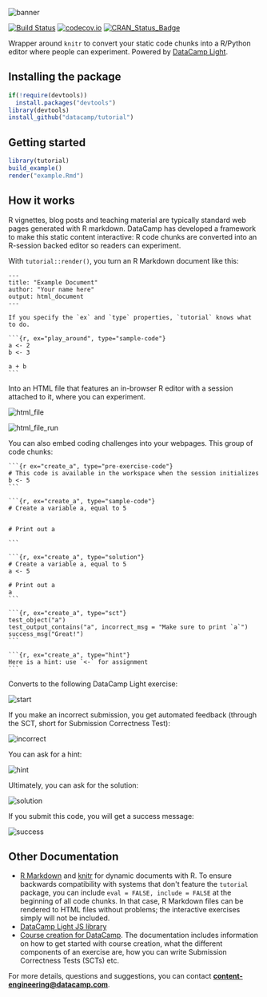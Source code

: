 ![banner](https://s3.amazonaws.com/assets.datacamp.com/img/github/content-engineering-repos/tutorial_banner_v2.png)

[![Build Status](https://api.travis-ci.org/datacamp/tutorial.svg?branch=master)](https://travis-ci.org/datacamp/tutorial)
[![codecov.io](https://codecov.io/github/datacamp/tutorial/coverage.svg?branch=master)](https://codecov.io/github/datacamp/tutorial?branch=master)
[![CRAN_Status_Badge](http://www.r-pkg.org/badges/version/tutorial)](http://cran.r-project.org/package=tutorial)

Wrapper around `knitr` to convert your static code chunks into a R/Python editor where people can experiment. Powered by [DataCamp Light](https://www.github.com/datacamp/datacamp-light).

## Installing the package

```R
if(!require(devtools))
  install.packages("devtools")
library(devtools)
install_github("datacamp/tutorial")
```

## Getting started

```R
library(tutorial)
build_example()
render("example.Rmd")
```

## How it works

R vignettes, blog posts and teaching material are typically standard web pages generated with R markdown. DataCamp has developed a framework to make this static content interactive: R code chunks are converted into an R-session backed editor so readers can experiment.

With `tutorial::render()`, you turn an R Markdown document like this:   

    ---
    title: "Example Document"
    author: "Your name here"
    output: html_document
    ---

    If you specify the `ex` and `type` properties, `tutorial` knows what to do.

    ```{r, ex="play_around", type="sample-code"}
    a <- 2
    b <- 3

    a + b
    ```

Into an HTML file that features an in-browser R editor with a session attached to it, where you can experiment.

![html_file](https://s3.amazonaws.com/assets.datacamp.com/img/github/content-engineering-repos/tutorial_html_file.png)

![html_file_run](https://s3.amazonaws.com/assets.datacamp.com/img/github/content-engineering-repos/tutorial_html_file_run.png)

You can also embed coding challenges into your webpages. This group of code chunks:

    ```{r ex="create_a", type="pre-exercise-code"}
    # This code is available in the workspace when the session initializes
    b <- 5
    ```
    
    ```{r, ex="create_a", type="sample-code"}
    # Create a variable a, equal to 5
    
    
    # Print out a
    
    ```
    
    ```{r, ex="create_a", type="solution"}
    # Create a variable a, equal to 5
    a <- 5
    
    # Print out a
    a
    ```
    
    ```{r, ex="create_a", type="sct"}
    test_object("a")
    test_output_contains("a", incorrect_msg = "Make sure to print `a`")
    success_msg("Great!")
    ```
    
    ```{r, ex="create_a", type="hint"}
    Here is a hint: use `<-` for assignment
    ```

Converts to the following DataCamp Light exercise:

![start](https://s3.amazonaws.com/assets.datacamp.com/img/github/content-engineering-repos/tutorial1_start.png)

If you make an incorrect submission, you get automated feedback (through the SCT, short for Submission Correctness Test):

![incorrect](https://s3.amazonaws.com/assets.datacamp.com/img/github/content-engineering-repos/tutorial2_incorrect.png)

You can ask for a hint:

![hint](https://s3.amazonaws.com/assets.datacamp.com/img/github/content-engineering-repos/tutorial3_hint.png)

Ultimately, you can ask for the solution:

![solution](https://s3.amazonaws.com/assets.datacamp.com/img/github/content-engineering-repos/tutorial4_solution.png)

If you submit this code, you will get a success message:

![success](https://s3.amazonaws.com/assets.datacamp.com/img/github/content-engineering-repos/tutorial5_correct.png)

## Other Documentation

- [R Markdown](http://rmarkdown.rstudio.com/) and [knitr](http://yihui.name/knitr/) for dynamic documents with R. To ensure backwards compatibility with systems that don't feature the `tutorial` package, you can include `eval = FALSE, include = FALSE` at the beginning of all code chunks. In that case, R Markdown files can be rendered to HTML files without problems; the interactive exercises simply will not be included.
- [DataCamp Light JS library](https://www.github.com/datacamp/datacamp-light)
- [Course creation for DataCamp](https://www.datacamp.com/teach/documentation). The documentation includes information on how to get started with course creation, what the different components of an exercise are, how you can write Submission Correctness Tests (SCTs) etc.

For more details, questions and suggestions, you can contact <b>content-engineering@datacamp.com</b>.
